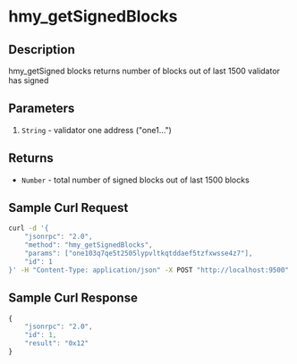 # hmy\_getSignedBlocks

## Description

hmy\_getSigned blocks returns number of blocks out of last 1500 validator has signed

## Parameters

1. `String` - validator one address \("one1..."\)

## Returns

* `Number` - total number of signed blocks out of last 1500 blocks

## Sample Curl Request

```bash
curl -d '{
    "jsonrpc": "2.0",
    "method": "hmy_getSignedBlocks",
    "params": ["one103q7qe5t2505lypvltkqtddaef5tzfxwsse4z7"],
    "id": 1
}' -H "Content-Type: application/json" -X POST "http://localhost:9500"
```

## **Sample Curl Response**

```javascript
{
    "jsonrpc": "2.0",
    "id": 1,
    "result": "0x12"
}
```

